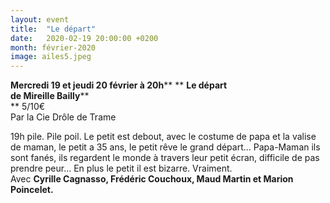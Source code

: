 ```yaml
---
layout: event
title:  "Le départ"
date:   2020-02-19 20:00:00 +0200
month: février-2020
image: ailes5.jpeg
---
```


**<a href="http://localhost/wpagendarts/wp-content/uploads/2019/11/ailes5.jpeg">
</a>Mercredi 19 et jeudi 20 février à 20h****  ** **Le départ  
de Mireille Bailly****  
** 5/10€<br /> Par la Cie Drôle de Trame

19h pile. Pile poil. Le petit est debout, avec le costume de papa et la valise de maman, le petit a 35 ans, le petit rêve le grand départ… Papa-Maman ils sont fanés, ils regardent le monde à travers leur petit écran, difficile de pas prendre peur… En plus le petit il est bizarre. Vraiment.<br /> Avec <strong>Cyrille Cagnasso, Frédéric Couchoux, Maud Martin et Marion Poincelet.</strong>